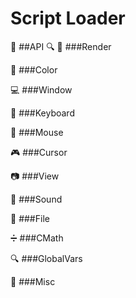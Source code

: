 # Script Loader


:mag_right: ##API :mag:
:movie_camera: ###Render

:rainbow: ###Color

:computer: ###Window

:wrench: ###Keyboard

:mouse2: ###Mouse

:video_game: ###Cursor

:camera: ###View

:musical_note: ###Sound

:file_folder: ###File

:heavy_division_sign: ###CMath

:mag: ###GlobalVars

:speech_balloon: ###Misc
